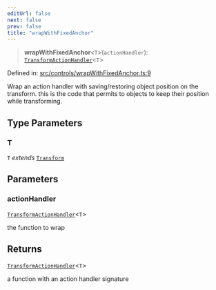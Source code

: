 ```yaml
---
editUrl: false
next: false
prev: false
title: "wrapWithFixedAnchor"
---
```


> **wrapWithFixedAnchor**\<`T`\>(`actionHandler`): [`TransformActionHandler`](/api/type-aliases/transformactionhandler/)\<`T`\>

Defined in: [src/controls/wrapWithFixedAnchor.ts:9](https://github.com/fabricjs/fabric.js/blob/b4f67b1cfd353d0e2763b168e07bce6b67895452/src/controls/wrapWithFixedAnchor.ts#L9)

Wrap an action handler with saving/restoring object position on the transform.
this is the code that permits to objects to keep their position while transforming.

## Type Parameters

### T

`T` *extends* [`Transform`](/api/type-aliases/transform/)

## Parameters

### actionHandler

[`TransformActionHandler`](/api/type-aliases/transformactionhandler/)\<`T`\>

the function to wrap

## Returns

[`TransformActionHandler`](/api/type-aliases/transformactionhandler/)\<`T`\>

a function with an action handler signature
